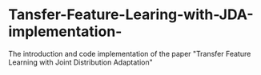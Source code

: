 # Tansfer-Feature-Learing-with-JDA-implementation-
The introduction and code implementation of the paper "Transfer Feature Learning with Joint Distribution Adaptation"
